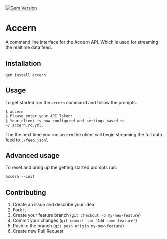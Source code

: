 [![Gem Version](https://badge.fury.io/rb/accern.svg)](https://badge.fury.io/rb/accern)

# Accern

A command line interface for the Accern API. Which is used for streaming the realtime data feed.

## Installation

```shell
gem install accern
```

## Usage

To get started run the `accern` command and follow the prompts.

```shell
$ accern
$ Please enter your API Token:
$ Your client is now configured and settings saved to ~/.accern.rc.yml.
```
The the next time you run `accern` the client will begin streaming the full data feed to `./feed.jsonl`

## Advanced usage

To reset and bring up the getting started prompts run:

```shell
accern --init
```

## Contributing

1. Create an issue and describe your idea
2. Fork it
3. Create your feature branch (`git checkout -b my-new-feature`)
4. Commit your changes (`git commit -am 'Add some feature'`)
5. Push to the branch (`git push origin my-new-feature`)
6. Create new Pull Request
